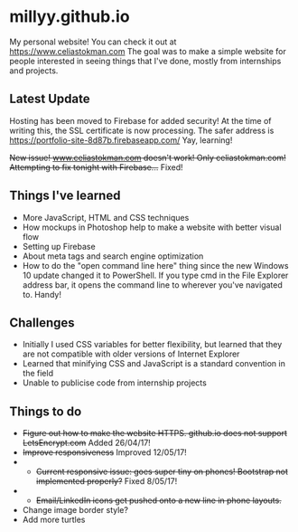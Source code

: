 # millyy.github.io
My personal website! You can check it out at https://www.celiastokman.com
The goal was to make a simple website for people interested in seeing things that I've done, mostly from internships and projects.

## Latest Update
Hosting has been moved to Firebase for added security! At the time of writing this, the SSL certificate is now processing. The safer address is https://portfolio-site-8d87b.firebaseapp.com/
Yay, learning!

~~New issue! www.celiastokman.com doesn't work! Only celiastokman.com! Attempting to fix tonight with Firebase...~~ Fixed!

## Things I've learned
- More JavaScript, HTML and CSS techniques
- How mockups in Photoshop help to make a website with better visual flow
- Setting up Firebase
- About meta tags and search engine optimization
- How to do the "open command line here" thing since the new Windows 10 update changed it to PowerShell. If you type cmd in the File Explorer address bar, it opens the command line to wherever you've navigated to. Handy!

## Challenges
- Initially I used CSS variables for better flexibility, but learned that they are not compatible with older versions of Internet Explorer
- Learned that minifying CSS and JavaScript is a standard convention in the field
- Unable to publicise code from internship projects

## Things to do
- ~~Figure out how to make the website HTTPS. github.io does not support LetsEncrypt.com~~ Added 26/04/17!
- ~~Improve responsiveness~~ Improved 12/05/17!
- - ~~Current responsive issue: goes super tiny on phones! Bootstrap not implemented properly?~~ Fixed 8/05/17!
- - ~~Email/LinkedIn icons get pushed onto a new line in phone layouts.~~
- Change image border style?
- Add more turtles
